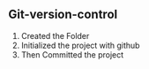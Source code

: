 ## Git-version-control
1. Created the Folder 
2. Initialized the project with github
3. Then Committed the project